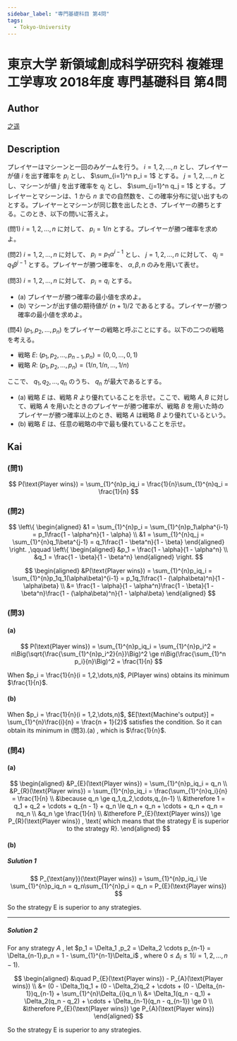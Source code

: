 ```yaml
---
sidebar_label: "専門基礎科目 第4問"
tags:
  - Tokyo-University
---
```

# 東京大学 新領域創成科学研究科 複雑理工学専攻 2018年度 専門基礎科目 第4問


## **Author**
[之遥](https://www.zhihu.com/people/zhao-yue-70-84)

## **Description**
プレイヤーはマシーンと一回のみゲームを行う。 $i = 1, 2, \dots, n$ とし、プレイヤーが値 $i$ を出す確率を $p_i$ とし、 $\sum_{i=1}^n p_i = 1$ とする。 $j = 1, 2, \dots, n$ とし、マシーンが値 $j$ を出す確率を $q_j$ とし、 $\sum_{j=1}^n q_j = 1$ とする。プレイヤーとマシーンは、$1$ から $n$ までの自然数を、この確率分布に従い出すものとする。プレイヤーとマシーンが同じ数を出したとき、プレイヤーの勝ちとする。このとき、以下の問いに答えよ。

(問1)
$i = 1, 2, \dots, n$ に対して、 $p_i = 1/n$ とする。プレイヤーが勝つ確率を求めよ。

(問2)
$i = 1, 2, \dots, n$ に対して、 $p_i = p_1 \alpha^{i-1}$ とし、 $j = 1, 2, \dots, n$ に対して、 $q_j = q_1 \beta^{j-1}$ とする。プレイヤーが勝つ確率を、 $\alpha, \beta, n$ のみを用いて表せ。

(問3)
$i = 1, 2, \dots, n$ に対して、 $p_i = q_i$ とする。

- (a) プレイヤーが勝つ確率の最小値を求めよ。
- (b) マシーンが出す値の期待値が $(n + 1)/2$ であるとする。プレイヤーが勝つ確率の最小値を求めよ。

(問4)
$(p_1, p_2, \dots, p_n)$ をプレイヤーの戦略と呼ぶことにする。以下の二つの戦略を考える。

- 戦略 $E$: $(p_1, p_2, \dots, p_{n-1}, p_n) = (0, 0, \dots, 0, 1)$
- 戦略 $R$: $(p_1, p_2, \dots, p_n) = (1/n, 1/n, \dots, 1/n)$

ここで、 $q_1, q_2, \dots, q_n$ のうち、 $q_n$ が最大であるとする。

- (a) 戦略 $E$ は、戦略 $R$ より優れていることを示せ。ここで、戦略 $A, B$ に対して、戦略 $A$ を用いたときのプレイヤーが勝つ確率が、戦略 $B$ を用いた時のプレイヤーが勝つ確率以上のとき、戦略 $A$ は戦略 $B$ より優れているという。
- (b) 戦略 $E$ は、任意の戦略の中で最も優れていることを示せ。

## **Kai**
### (問1)

$$
P(\text{Player wins}) = \sum_{1}^{n}p_iq_i = \frac{1}{n}\sum_{1}^{n}q_i = \frac{1}{n}
$$

### (問2)

$$
\left\{
\begin{aligned}
&1 = \sum_{1}^{n}p_i = \sum_{1}^{n}p_1\alpha^{i-1} = p_1\frac{1 - \alpha^n}{1 - \alpha} \\
&1 = \sum_{1}^{n}q_j = \sum_{1}^{n}q_1\beta^{j-1} = q_1\frac{1 - \beta^n}{1 - \beta}
\end{aligned}
\right. ,\qquad
\left\{
\begin{aligned}
&p_1 = \frac{1 - \alpha}{1 - \alpha^n} \\
&q_1 = \frac{1 - \beta}{1 - \beta^n}
\end{aligned}
\right.
$$

$$
\begin{aligned}
&P(\text{Player wins}) = \sum_{1}^{n}p_iq_i = \sum_{1}^{n}p_1q_1(\alpha\beta)^{i-1} = p_1q_1\frac{1 - (\alpha\beta)^n}{1 - \alpha\beta} \\
&= \frac{1 - \alpha}{1 - \alpha^n}\frac{1 - \beta}{1 - \beta^n}\frac{1 - (\alpha\beta)^n}{1 - \alpha\beta}
\end{aligned}
$$

### (問3)
#### (a)
$$
P(\text{Player wins}) = \sum_{1}^{n}p_iq_i = \sum_{1}^{n}p_i^2 = n\Big(\sqrt{\frac{\sum_{1}^{n}p_i^2}{n}}\Big)^2 \ge n\Big(\frac{\sum_{1}^n p_i}{n}\Big)^2 = \frac{1}{n}
$$

When $p_i = \frac{1}{n}(i = 1,2,\dots,n)$, $P(\text{Player wins})$ obtains its minimum $\frac{1}{n}$.

#### (b)
When $p_i = \frac{1}{n}(i = 1,2,\dots,n)$, $E[\text{Machine's output}] = \sum_{1}^{n}\frac{i}{n} = \frac{n + 1}{2}$ satisfies the condition. So it can obtain its minimum in (問3).(a) , which is $\frac{1}{n}$.

### (問4)
#### (a)

$$
\begin{aligned}
&P_{E}(\text{Player wins}) = \sum_{1}^{n}p_iq_i = q_n \\
&P_{R}(\text{Player wins}) = \sum_{1}^{n}p_iq_i = \frac{\sum_{1}^{n}q_i}{n} = \frac{1}{n} \\
&\because q_n \ge q_1,q_2,\cdots,q_{n-1} \\
&\therefore 1 = q_1 + q_2 + \cdots + q_{n - 1} + q_n \le q_n + q_n + \cdots + q_n + q_n = nq_n \\
&q_n \ge \frac{1}{n} \\
&\therefore P_{E}(\text{Player wins}) \ge P_{R}(\text{Player wins}) , \text{ which means that the strategy E is superior to the strategy R}.
\end{aligned}
$$

#### (b)
##### Sulution 1

$$
P_{\text{any}}(\text{Player wins}) = \sum_{1}^{n}p_iq_i \le \sum_{1}^{n}p_iq_n = q_n\sum_{1}^{n}p_i = q_n = P_{E}(\text{Player wins})
$$

So the strategy E is superior to any strategies.

--------------------

##### Solution 2

For any strategy $A$ , let $p_1 = \Delta_1 ,p_2 = \Delta_2 \cdots p_{n-1} = \Delta_{n-1},p_n = 1 - \sum_{1}^{n-1}\Delta_i$ , where $0 \le \Delta_i \le 1(i=1,2,\dots,n-1)$.

$$
\begin{aligned}
&\quad P_{E}(\text{Player wins}) - P_{A}(\text{Player wins}) \\
&= (0 - \Delta_1)q_1 + (0 - \Delta_2)q_2 + \cdots + (0 - \Delta_{n-1})q_{n-1} + \sum_{1}^{n}\Delta_{i}q_n \\
&= \Delta_1(q_n - q_1) + \Delta_2(q_n - q_2) + \cdots + \Delta_{n-1}(q_n - q_{n-1}) \ge 0 \\
&\therefore P_{E}(\text{Player wins}) \ge P_{A}(\text{Player wins})
\end{aligned}
$$

So the strategy E is superior to any strategies.